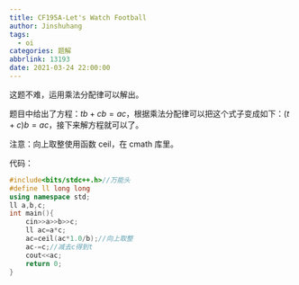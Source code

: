 ```yaml
---
title: CF195A-Let's Watch Football
author: Jinshuhang
tags:
  - oi
categories: 题解
abbrlink: 13193
date: 2021-03-24 22:00:00
---
```

这题不难，运用乘法分配律可以解出。

题目中给出了方程：$tb+cb=ac$，根据乘法分配律可以把这个式子变成如下：$(t+c)b=ac$，接下来解方程就可以了。

注意：向上取整使用函数 ceil，在 cmath 库里。
 
代码： 
```cpp
#include<bits/stdc++.h>//万能头
#define ll long long
using namespace std;
ll a,b,c;
int main(){
	cin>>a>>b>>c;
	ll ac=a*c;
	ac=ceil(ac*1.0/b);//向上取整
	ac-=c;//减去c得到t
	cout<<ac;
	return 0;
}
```
